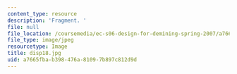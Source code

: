 ```yaml
---
content_type: resource
description: 'Fragment. '
file: null
file_location: /coursemedia/ec-s06-design-for-demining-spring-2007/a7665fbab398476a81097b897c812d9d_disp18.jpg
file_type: image/jpeg
resourcetype: Image
title: disp18.jpg
uid: a7665fba-b398-476a-8109-7b897c812d9d
---
```

